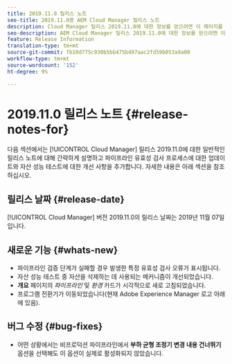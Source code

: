 ```yaml
---
title: 2019.11.0 릴리스 노트
seo-title: 2019.11.0용 AEM Cloud Manager 릴리스 노트
description: Cloud Manager 릴리스 2019.11.0에 대한 정보를 얻으려면 이 페이지를 따르십시오.
seo-description: AEM Cloud Manager 릴리스 2019.11.0에 대한 정보를 얻으려면 이 페이지를 따르십시오.
feature: Release Information
translation-type: tm+mt
source-git-commit: fb10d775c930b5bb475b497aac2fd59b053a9a00
workflow-type: tm+mt
source-wordcount: '152'
ht-degree: 9%

---
```


# 2019.11.0 릴리스 노트 {#release-notes-for}

다음 섹션에서는 [!UICONTROL Cloud Manager] 릴리스 2019.11.0에 대한 일반적인 릴리스 노트에 대해 간략하게 설명하고 파이프라인 유효성 검사 프로세스에 대한 업데이트와 자산 성능 테스트에 대한 개선 사항을 추가합니다.
자세한 내용은 아래 섹션을 참조하십시오.

## 릴리스 날짜 {#release-date}

[!UICONTROL Cloud Manager] 버전 2019.11.0의 릴리스 날짜는 2019년 11월 07일입니다.

## 새로운 기능 {#whats-new}

* 파이프라인 검증 단계가 실패할 경우 발생한 특정 유효성 검사 오류가 표시됩니다.
* 자산 성능 테스트 중 자산을 삭제하는 데 사용되는 메커니즘이 개선되었습니다.
* **개요** 페이지의 *파이프라인* 및 *환경* 카드가 시각적으로 새로 고침되었습니다.
* 프로그램 전환기가 이동되었습니다(현재 Adobe Experience Manager 로고 아래에 있음).

## 버그 수정 {#bug-fixes}

* 어떤 상황에서는 비프로덕션 파이프라인에서 **부하 균형 조정기 변경 내용 건너뛰기** 옵션을 선택해도 이 옵션이 실제로 활성화되지 않았습니다.
